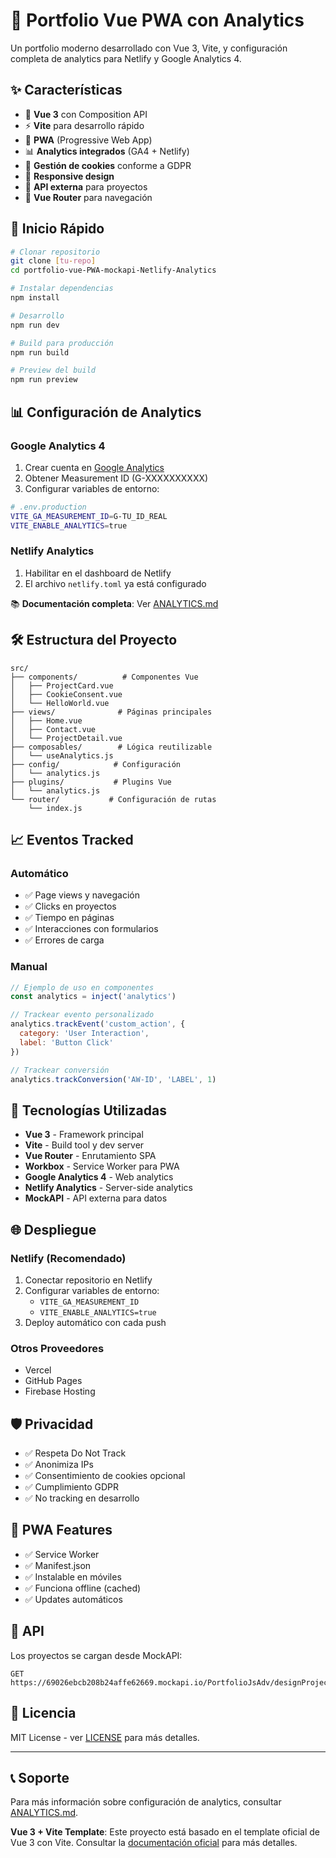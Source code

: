 # 🎨 Portfolio Vue PWA con Analytics

Un portfolio moderno desarrollado con Vue 3, Vite, y configuración completa de analytics para Netlify y Google Analytics 4.

## ✨ Características

- 🚀 **Vue 3** con Composition API
- ⚡ **Vite** para desarrollo rápido
- 📱 **PWA** (Progressive Web App)
- 📊 **Analytics integrados** (GA4 + Netlify)
- 🍪 **Gestión de cookies** conforme a GDPR
- 📱 **Responsive design**
- 🎯 **API externa** para proyectos
- 🔄 **Vue Router** para navegación

## 🚀 Inicio Rápido

```bash
# Clonar repositorio
git clone [tu-repo]
cd portfolio-vue-PWA-mockapi-Netlify-Analytics

# Instalar dependencias
npm install

# Desarrollo
npm run dev

# Build para producción
npm run build

# Preview del build
npm run preview
```

## 📊 Configuración de Analytics

### Google Analytics 4
1. Crear cuenta en [Google Analytics](https://analytics.google.com/)
2. Obtener Measurement ID (G-XXXXXXXXXX)
3. Configurar variables de entorno:

```bash
# .env.production
VITE_GA_MEASUREMENT_ID=G-TU_ID_REAL
VITE_ENABLE_ANALYTICS=true
```

### Netlify Analytics
1. Habilitar en el dashboard de Netlify
2. El archivo `netlify.toml` ya está configurado

📚 **Documentación completa**: Ver [ANALYTICS.md](./ANALYTICS.md)

## 🛠️ Estructura del Proyecto

```
src/
├── components/          # Componentes Vue
│   ├── ProjectCard.vue
│   ├── CookieConsent.vue
│   └── HelloWorld.vue
├── views/              # Páginas principales
│   ├── Home.vue
│   ├── Contact.vue
│   └── ProjectDetail.vue
├── composables/        # Lógica reutilizable
│   └── useAnalytics.js
├── config/            # Configuración
│   └── analytics.js
├── plugins/           # Plugins Vue
│   └── analytics.js
└── router/           # Configuración de rutas
    └── index.js
```

## 📈 Eventos Tracked

### Automático
- ✅ Page views y navegación
- ✅ Clicks en proyectos
- ✅ Tiempo en páginas
- ✅ Interacciones con formularios
- ✅ Errores de carga

### Manual
```javascript
// Ejemplo de uso en componentes
const analytics = inject('analytics')

// Trackear evento personalizado
analytics.trackEvent('custom_action', {
  category: 'User Interaction',
  label: 'Button Click'
})

// Trackear conversión
analytics.trackConversion('AW-ID', 'LABEL', 1)
```

## 🔧 Tecnologías Utilizadas

- **Vue 3** - Framework principal
- **Vite** - Build tool y dev server
- **Vue Router** - Enrutamiento SPA
- **Workbox** - Service Worker para PWA
- **Google Analytics 4** - Web analytics
- **Netlify Analytics** - Server-side analytics
- **MockAPI** - API externa para datos

## 🌐 Despliegue

### Netlify (Recomendado)
1. Conectar repositorio en Netlify
2. Configurar variables de entorno:
   - `VITE_GA_MEASUREMENT_ID`
   - `VITE_ENABLE_ANALYTICS=true`
3. Deploy automático con cada push

### Otros Proveedores
- Vercel
- GitHub Pages
- Firebase Hosting

## 🛡️ Privacidad

- ✅ Respeta Do Not Track
- ✅ Anonimiza IPs
- ✅ Consentimiento de cookies opcional
- ✅ Cumplimiento GDPR
- ✅ No tracking en desarrollo

## 📱 PWA Features

- ✅ Service Worker
- ✅ Manifest.json
- ✅ Instalable en móviles
- ✅ Funciona offline (cached)
- ✅ Updates automáticos

## 🔄 API

Los proyectos se cargan desde MockAPI:
```
GET https://69026ebcb208b24affe62669.mockapi.io/PortfolioJsAdv/designProjects
```

## 📄 Licencia

MIT License - ver [LICENSE](LICENSE) para más detalles.

---

## 📞 Soporte

Para más información sobre configuración de analytics, consultar [ANALYTICS.md](./ANALYTICS.md).

**Vue 3 + Vite Template**: Este proyecto está basado en el template oficial de Vue 3 con Vite. Consultar la [documentación oficial](https://vuejs.org/guide/scaling-up/tooling.html#ide-support) para más detalles.
